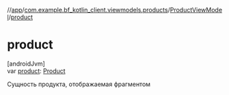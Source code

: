 //[app](../../../index.md)/[com.example.bf_kotlin_client.viewmodels.products](../index.md)/[ProductViewModel](index.md)/[product](product.md)

# product

[androidJvm]\
var [product](product.md): [Product](../../com.example.bf_kotlin_client.dtos.entities/-product/index.md)

Сущность продукта, отображаемая фрагментом
